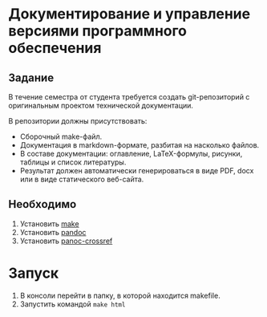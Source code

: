 # Документирование и управление версиями программного обеспечения

## Задание

В течение семестра от студента требуется создать git-репозиторий с оригинальным проектом технической документации.

В репозитории должны присутствовать:
- Сборочный make-файл.
- Документация в markdown-формате, разбитая на насколько файлов.
- В составе документации: оглавление, LaTeX-формулы, рисунки, таблицы и список литературы.
- Результат должен автоматически генерироваться в виде PDF, docx или в виде статического веб-сайта.

## Необходимо

1. Установить [make](https://gnuwin32.sourceforge.net/packages/make.htm)
2. Установить [pandoc](https://pandoc.org/installing.html)
3. Установить [panoc-crossref](https://github.com/lierdakil/pandoc-crossref/releases/latest)

# Запуск

1. В консоли перейти в папку, в которой находится makefile. 
2. Запустить командой ```make html```